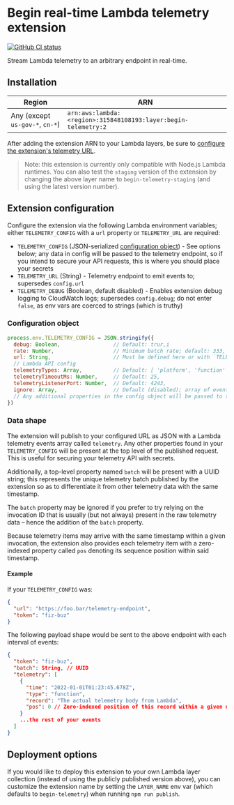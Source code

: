 # Begin real-time Lambda telemetry extension

[![GitHub CI status](https://github.com/beginner-corp/telemetry-extension/workflows/Node%20CI/badge.svg)](https://github.com/beginner-corp/telemetry-extension/actions?query=workflow%3A%22Node+CI%22)

Stream Lambda telemetry to an arbitrary endpoint in real-time.


## Installation

| Region                          | ARN                                                            |
|---------------------------------|----------------------------------------------------------------|
| Any (except `us-gov-*`, `cn-*`) | `arn:aws:lambda:<region>:315848108193:layer:begin-telemetry:2` |

After adding the extension ARN to your Lambda layers, be sure to [configure the extension's telemetry URL](#extension-configuration).

> Note: this extension is currently only compatible with Node.js Lambda runtimes. You can also test the `staging` version of the extension by changing the above layer name to `begin-telemetry-staging` (and using the latest version number).


## Extension configuration

Configure the extension via the following Lambda environment variables; either `TELEMETRY_CONFIG` with a `url` property or `TELEMETRY_URL` are required:

- `TELEMETRY_CONFIG` (JSON-serialized [configuration object](#configuration-object)) - See options below; any data in config will be passed to the telemetry endpoint, so if you intend to secure your API requests, this is where you should place your secrets
- `TELEMETRY_URL` (String) - Telemetry endpoint to emit events to; supersedes `config.url`
- `TELEMETRY_DEBUG` (Boolean, default disabled) - Enables extension debug logging to CloudWatch logs; supersedes `config.debug`; do not enter `false`, as env vars are coerced to strings (which is truthy)


### Configuration object

```js
process.env.TELEMETRY_CONFIG = JSON.stringify({
  debug: Boolean,                 // Default: trur,i
  rate: Number,                   // Minimum batch rate; default: 333,
  url: String,                    // Must be defined here or with `TELEMETRY_URL`
  // Lambda API config
  telemetryTypes: Array,          // Default: [ 'platform', 'function' ]
  telemetryTimeoutMs: Number,     // Default: 25,
  telemetryListenerPort: Number,  // Default: 4243,
  ignore: Array,                  // Default (disabled); array of event types to skip transmitting, e.g. 'platform.telemetrySubscription'
  // Any additional properties in the config object will be passed to the telemetry URL
})
```


### Data shape


The extension will publish to your configured URL as JSON with a Lambda telemetry events array called `telemetry`. Any other properties found in your `TELEMETRY_CONFIG` will be present at the top level of the published request. This is useful for securing your telemetry API with secrets.

Additionally, a top-level property named `batch` will be present with a UUID string; this represents the unique telemetry batch published by the extension so as to differentiate it from other telemetry data with the same timestamp.

The `batch` property may be ignored if you prefer to try relying on the invocation ID that is usually (but not always) present in the raw telemetry data – hence the addition of the `batch` property.

Because telemetry items may arrive with the same timestamp within a given invocation, the extension also provides each telemetry item with a zero-indexed property called `pos` denoting its sequence position within said timestamp.


#### Example

If your `TELEMETRY_CONFIG` was:

```json
{
  "url": "https://foo.bar/telemetry-endpoint",
  "token": "fiz-buz"
}
```

The following payload shape would be sent to the above endpoint with each interval of events:

```json
{
  "token": "fiz-buz",
  "batch": String, // UUID
  "telemetry": [
    {
      "time": "2022-01-01T01:23:45.678Z",
      "type": "function",
      "record": "The actual telemetry body from Lambda",
      "pos": 0 // Zero-indexed position of this record within a given unique Lambda invocation + timestamp
    }
    ...the rest of your events
  ]
}
```


## Deployment options

If you would like to deploy this extension to your own Lambda layer collection (instead of using the publicly published version above), you can customize the extension name by setting the `LAYER_NAME` env var (which defaults to `begin-telemetry`) when running `npm run publish`.
